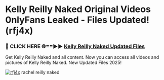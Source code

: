 # Kelly Reilly Naked Original Videos 0nlyFans Leaked - Files Updated! (rfj4x)

<h3>🔴 CLICK HERE 🌐==►► <a href="https://tinyurl.com/yckcrads" rel="nofollow">Kelly Reilly Naked Updated Files</a></h3>

Get Kelly Reilly Naked and all content. Now you can access all videos and pictures of Kelly Reilly Naked. New Updated Files 2025!

[![rfj4x](https://i.imgur.com/hpKpOFt.gif)](https://tinyurl.com/yckcrads)
rachel reilly naked